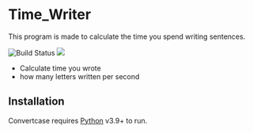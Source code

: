 # Time_Writer

This program is made to calculate the time you spend writing sentences.

![Build Status](https://travis-ci.org/joemccann/dillinger.svg?branch=master)
![](https://img.shields.io/github/stars/JoaoAssalim/ConvertCase)

- Calculate time you wrote
- how many letters written per second


## Installation

Convertcase requires [Python](https://www.python.org/) v3.9+ to run.


   [dill]: <https://www.python.org/>
   [git-repo-url]: <https://github.com/JoaoAssalim/ConvertCase.git>
   [Python]: <https://www.python.org/>
